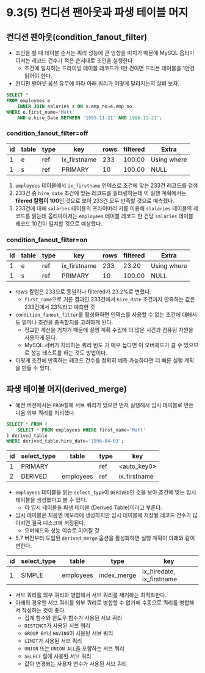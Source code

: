 # 9.3(5) 컨디션 팬아웃과 파생 테이블 머지

## 컨디션 팬아웃(condition_fanout_filter)

- 조인을 할 때 테이블 순서는 쿼리 성능에 큰 영향을 미치기 때문에 MySQL 옵티마이저는 레코드 건수가 적은 순서대로 조인을 실행한다.
    - 조건에 일치하는 드라이빙 테이블 레코드가 1만 건이면 드리븐 테이블을 1만건 읽어야 한다.
- 컨디편 팬아웃 옵션 유무에 따라 아래 쿼리가 어떻게 달라지는지 살펴 보자.

```sql
SELECT * 
FROM employees e
	INNER JOIN salaries s ON s.emp_no=e.emp_no
WHERE e.first_name='Matt'
	AND e.hire_Date BETWEEN '1995-11-21' AND 1986-11-21';
```

### condition_fanout_filter=off

| id | table | type | key | rows | filtered | Extra |
| --- | --- | --- | --- | --- | --- | --- |
| 1 | e | ref | ix_firstname | 233 | 100.00 | Using where |
| 1 | s | ref | PRIMARY | 10 | 100.00 | NULL |

1. `employees` 테이블에서 `ix_firstname` 인덱스로 조건에 맞는 233건 레코드를 검색
2. 233건 중 `hire_date` 조건에 맞는 레코드를 필터링하는데 이 실행 계획에서는 **filered 칼럼이 100**인 것으로 보아 233건 모두 만족할 것으로 예측했다.
3. 233건에 대해 `salaries` 테이블의 프라이머리 키를 이용해 `slalaries` 테이블의 레코드를 읽는데 옵티마이저는 `employees` 테이블 레코드 한 건당 `salaries` 테이블 레코드 10건이 일치할 것으로 예상했다.

### condition_fanout_filter=on

| id | table | type | key | rows | filtered | Extra |
| --- | --- | --- | --- | --- | --- | --- |
| 1 | e | ref | ix_firstname | 233 | 23.20 | Using where |
| 1 | s | ref | PRIMARY | 10 | 100.00 | NULL |

- rows 칼럼은 233으로 동일하나 filtered가 23.2%로 변했다.
    - `first_name`으로 거른 결과인 233건에서 `hire_date` 조건까지 만족하는 값은 233건에서 23%라고 예측한 것
- `condition_fanout_filter`를 활성화하면 인덱스를 사용할 수 없는 조건에 대해서도 얼마나 조건을 충족할지를 고려하게 된다.
    - 정교한 계산을 거치기 때문에 실행 계획 수립에 더 많은 시간과 컴퓨팅 자원을 사용하게 된다.
    - MySQL 서버가 처리하는 쿼리 빈도 가 매우 높다면 이 오버헤드가 클 수 있으므로 성능 테스트를 하는 것도 방법이다.
- 이렇게 조건에 만족하는 레코드 건수를 정확히 예측 가능하다면 더 빠른 실행 계획을 만들 수 있다.

## 파생 테이블 머지(derived_merge)

- 예전 버전에서는 `FROM`절에 서브 쿼리가 있으면 먼저 실행해서 임시 테이블로 만든 다음 외부 쿼리를 처리했다.

```sql
SELECT * FROM (
	SELECT * FROM employees WHERE first_name='Matt'
) derived_table
WHERE derived_table.hire_date='1996-04-03';
```

| id | select_type | table | type | key |
| --- | --- | --- | --- | --- |
| 1 | PRIMARY | <derived2> | ref | <auto_key0> |
| 2 | DERIVED | employees | ref | ix_firstname |

- `employees` 테이블을 읽는 `select_type`이 `DERIVED`인 것을 보아 조건에 맞는 임시 테이블을 생성했다고 볼 수 있다.
    - 이 임시 테이블을 파생 테이블 (Derived Table)이라고 부른다.
- 임시 테이블은 처음엔 메모리에 생성하지만 임시 테이블에 저장될 레코드 건수가 많아지면 결국 디스크에 저장된다.
    - 오버헤드와 성능 이슈로 이어질 것
- 5.7 버전부터 도입된 `derived_merge` 옵션을 활성화하면 실행 계획이 아래와 같이 변한다.

| id | select_type | table | type | key |
| --- | --- | --- | --- | --- |
| 1 | SIMPLE | employees | index_merge | ix_hiredate, ix_firstname |

- 서브 쿼리를 외부 쿼리와 병합해서 서브 쿼리를 제거하는 최적화한다.
- 아래의 경우엔 서브 쿼리를 외부 쿼리로 병합할 수 없기에 수동으로 쿼리를 병합해서 작성하는 것이 좋다.
    - 집계 함수와 윈도우 함수가 사용된 서브 쿼리
    - `DISTINCT`가 사용된 서브 쿼리
    - `GROUP BY`나 `HAVING`이 사용된 서브 쿼리
    - `LIMIT`가 사용된 서브 쿼리
    - `UNION` 또는 `UNION ALL`을 포함하는 서브 쿼리
    - `SELECT` 절에 사용된 서브 쿼리
    - 값이 변경되는 사용자 변수가 사용된 서브 쿼리